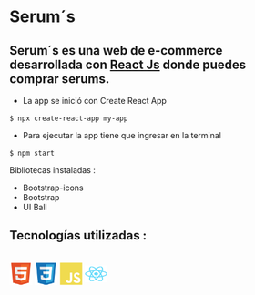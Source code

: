 
# Serum´s

## **Serum´s** es una web de **e-commerce desarrollada** con [React Js](https://es.reactjs.org/) donde puedes comprar serums.



* La app se inició con Create React App

```
$ npx create-react-app my-app
```
* Para ejecutar la app tiene que ingresar en la terminal 
```
$ npm start
```

Bibliotecas instaladas :

* Bootstrap-icons
* Bootstrap
* UI Ball

## Tecnologías utilizadas :
<div style="display: inline_block"><br>
  <img align="center" alt="Rafa-HTML" height="40" width="40" src="https://raw.githubusercontent.com/devicons/devicon/master/icons/html5/html5-original.svg">
  <img align="center" alt="Rafa-CSS" height="40" width="40" src="https://raw.githubusercontent.com/devicons/devicon/master/icons/css3/css3-original.svg">
  <img align="center" alt="Rafa-Js" height="40" width="40" src="https://raw.githubusercontent.com/devicons/devicon/master/icons/javascript/javascript-plain.svg">   
    <img align="center" alt="Rafa-React" height="30" width="40" src="https://raw.githubusercontent.com/devicons/devicon/master/icons/react/react-original.svg">
</div>
